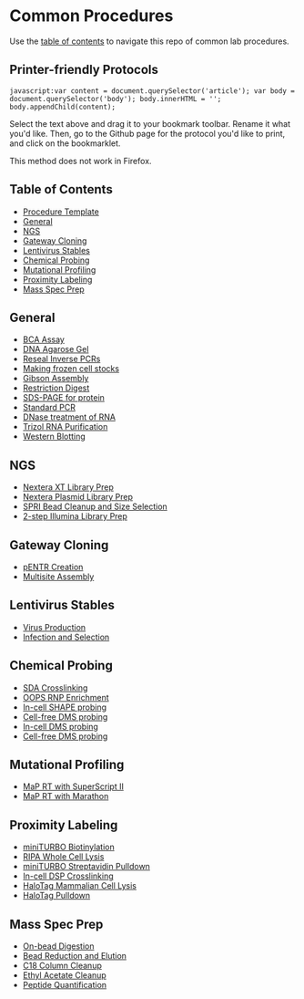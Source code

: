 Common Procedures
================================================================================
Use the [table of contents](#table-of-contents) to navigate this repo of common lab procedures.

Printer-friendly Protocols
--------------------------------------------------------------------------------
``javascript:var content = document.querySelector('article'); var body = document.querySelector('body'); body.innerHTML = ''; body.appendChild(content);``

Select the text above and drag it to your bookmark toolbar. Rename it what
you'd like. Then, go to the Github page for the protocol you'd like to print,
and click on the bookmarklet.

This method does not work in Firefox.

Table of Contents
--------------------------------------------------------------------------------
* [Procedure Template](Procedure-Template.md)
* [General](#general)
* [NGS](#ngs)
* [Gateway Cloning](#gateway-cloning)
* [Lentivirus Stables](#lentivirus-stables)
* [Chemical Probing](#chemical-probing)
* [Mutational Profiling](#mutational-profiling)
* [Proximity Labeling](#proximity-labeling)
* [Mass Spec Prep](#mass-spec-prep)


General
--------------------------------------------------------------------------------
* [BCA Assay](./General/BCA-Assay.md)
* [DNA Agarose Gel](./General/DNA-Agarose-Gel.md)
* [Reseal Inverse PCRs](./General/Dpn1-Kinase-Ligate-Inv-PCR.md)
* [Making frozen cell stocks](./General/Freezing-Cells.md)
* [Gibson Assembly](./General/Gibson-Assembly.md)
* [Restriction Digest](./General/Restriction-Digest.md)
* [SDS-PAGE for protein](./General/SDS-PAGE-Protein.md)
* [Standard PCR](./General/Standard-PCR.md)
* [DNase treatment of RNA](./General/TURBO-DNase.md)
* [Trizol RNA Purification](./General/Trizol-RNA-Purification.md)
* [Western Blotting](./General/Western-Blotting.md)

NGS
--------------------------------------------------------------------------------
* [Nextera XT Library Prep](./NGS/Basic-Nextera-XT.md)
* [Nextera Plasmid Library Prep](./NGS/Nextera-plasmid-library.md)
* [SPRI Bead Cleanup and Size Selection](./NGS/SPRI-beads.md)
* [2-step Illumina Library Prep](./NGS/Two-Step-PCR-Library.md)

Gateway Cloning
--------------------------------------------------------------------------------
* [pENTR Creation](./Gateway-Cloning/pDONR-BP-reaction.md)
* [Multisite Assembly](./Gateway-Cloning/Multisite-LR-reaction.md)

Lentivirus Stables
--------------------------------------------------------------------------------
* [Virus Production](./Lentivirus-Stables/virus-production-HEK293T.md)
* [Infection and Selection](./Lentivirus-Stables/Infection-and-Selection.md)

Chemical Probing
--------------------------------------------------------------------------------
* [SDA Crosslinking](./Chemical-Probing/SDA-Xlinking.md)
* [OOPS RNP Enrichment](./Chemical-Probing/OOPS-RNP.md)
* [In-cell SHAPE probing](./Chemical-Probing/In-Cell-SHAPE.md)
* [Cell-free DMS probing](./Chemical-Probing/Cell-free-SHAPE.md)
* [In-cell DMS probing](./Chemical-Probing/In-Cell-DMS.md)
* [Cell-free DMS probing](./Chemical-Probing/Cell-free-DMS.md)


Mutational Profiling
--------------------------------------------------------------------------------
* [MaP RT with SuperScript II](./Mutational-Profiling/MaP-RT-SSII.md)
* [MaP RT with Marathon](./Mutational-Profiling/MaP-RT-Marathon.md)


Proximity Labeling
--------------------------------------------------------------------------------
* [miniTURBO Biotinylation](./Proximity-Labeling/miniTurbo-biotinylation.md)
* [RIPA Whole Cell Lysis](./Proximity-Labeling/Whole-Cell-Lysis-RIPA.md)
* [miniTURBO Streptavidin Pulldown](./Proximity-Labeling/miniTurbo-Strep-Pulldown.md)
* [In-cell DSP Crosslinking](./Proximity-Labeling/In-Cell-DSP-Crosslinking.md)
* [HaloTag Mammalian Cell Lysis](./Proximity-Labeling/HaloTag-Mammalian-Lysis.md)
* [HaloTag Pulldown](./Proximity-Labeling/HaloTag-Pulldown.md)


Mass Spec Prep
--------------------------------------------------------------------------------
* [On-bead Digestion](./Mass-Spec-Prep/On-Bead-Digestion.md)
* [Bead Reduction and Elution](./Mass-Spec-Prep/Bead-Reduction-Elution.md)
* [C18 Column Cleanup](./Mass-Spec-Prep/C18-Column-Cleanup.md)
* [Ethyl Acetate Cleanup](./Mass-Spec-Prep/Ethyl-Acetate-Cleanup.md)
* [Peptide Quantification](./Mass-Spec-Prep/Peptide-Quant.md)

